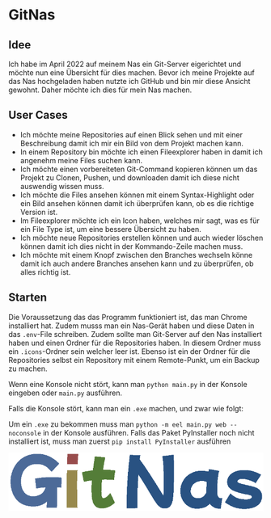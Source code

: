# GitNas

## Idee

Ich habe im April 2022 auf meinem Nas ein Git-Server eigerichtet und möchte nun eine Übersicht für dies machen. Bevor ich meine Projekte auf das Nas hochgeladen haben nutzte ich GitHub und bin mir diese Ansicht gewohnt. Daher möchte ich dies für mein Nas machen.

## User Cases

* Ich möchte meine Repositories auf einen Blick sehen und mit einer Beschreibung damit ich mir ein Bild von dem Projekt machen kann.
* In einem Repository bin möchte ich einen Fileexplorer haben in damit ich angenehm meine Files suchen kann.
* Ich möchte einen vorbereiteten Git-Command kopieren können um das Projekt zu Clonen, Pushen, und downloaden damit ich diese nicht auswendig wissen muss.
* Ich möchte die Files ansehen können mit einem Syntax-Highlight oder ein Bild ansehen können damit ich überprüfen kann, ob es die richtige Version ist.
* Im Fileexplorer möchte ich ein Icon haben, welches mir sagt, was es für ein File Type ist, um eine bessere Übersicht zu haben.
* Ich möchte neue Repositories erstellen können und auch wieder löschen können damit ich dies nicht in der Kommando-Zeile machen muss.
* Ich möchte mit einem Knopf zwischen den Branches wechseln könne damit ich auch andere Branches ansehen kann und zu überprüfen, ob alles richtig ist.

## Starten

Die Voraussetzung das das Programm funktioniert ist, das man Chrome installiert hat. Zudem musss man ein Nas-Gerät haben und diese Daten in das `.env`-File schreiben. Zudem sollte man Git-Server auf den Nas installiert haben und einen Ordner für die Repositories haben. In diesem Ordner muss ein `.icons`-Ordner sein welcher leer ist. Ebenso ist ein der Ordner für die Repositories selbst ein Repository mit einem Remote-Punkt, um ein Backup zu machen.

Wenn eine Konsole nicht stört, kann man `python main.py` in der Konsole eingeben oder `main.py` ausführen.

Falls die Konsole stört, kann man ein `.exe` machen, und zwar wie folgt:

Um ein `.exe` zu bekommen muss man `python -m eel main.py web --noconsole` in der Konsole ausführen. Falls das Paket PyInstaller noch nicht installiert ist, muss man zuerst `pip install PyInstaller` ausführen

![logo](./web/images/Schriftzug.png)
